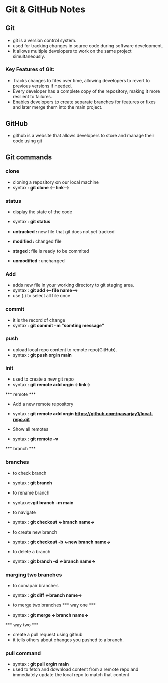 # Git & GitHub Notes 

## Git 

- git is a version control system. 
- used for tracking changes in source code during software development. 
- It allows multiple developers to work on the same project simultaneously.

### Key Features of Git:

- Tracks changes to files over time, allowing developers to revert to previous versions if needed.
-  Every developer has a complete copy of the repository, making it more resilient to failures.
- Enables developers to create separate branches for features or fixes and later merge them into the main project.

## GitHub 

- github is a website that allows developers to store and manage their code using git


## Git commands 

### clone 

- cloning a repository on our local machine 
- syntax : <b>git clone <--link--> </b>

### status

- display the state of the code 
- syntax : <b>git status </b>

- <b>untracked : </b> new file that git does not yet tracked
- <b>modified : </b> changed file
- <b>staged : </b> file is ready to be commited
- <b>unmodified : </b> unchanged

### Add

- adds new file in your working directory to git staging area.
- syntax : <b>git add <--file name--> </b>
- use (.) to select all file once

### commit 

- it is the record of change 
- syntax : <b>git commit -m "somting message" </b>

### push 

- upload local repo content to remote repo(GitHub). 
- syntax : <b>git push orgin main</b>

### init

- used to create a new git repo 
- syntax : <b>git remote add orgin <-link-></b>

*** remote ***
- Add a new remote repository
- syntax : <b> git remote add orgin https://github.com/pawarjay1/local-repo.git </b>

- Show all remotes
- syntax : <b>git remote -v </b>

*** branch ***



### branches 

- to check branch
- syntax : <b>git branch </b>

- to rename branch
- syntaxv:v<b>git branch -m main</b>  

- to navigate 
- syntax : <b>git checkout <-branch name-> </b> 

- to create new branch 
- syntax : <b>git checkout -b <-new branch name-></b>

- to delete a branch 
- syntax : <b>git branch -d <-branch name-></b>


### marging two branches 

- to comapair branches
- syntax : <b>git diff <-branch name-></b> 

- to merge two branches 
*** way one ***
- syntax : <b>git merge <-branch name-></b> 

*** way two ***

- create a pull request using github 
- it tells others about changes you pushed to a branch. 

### pull command 

- syntax : <b>git pull orgin main </b> 
- used to fetch and download content from a remote repo and immediately update the local repo to match that content 

